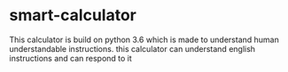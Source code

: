 # smart-calculator
This calculator is build on python 3.6 which is made to understand human understandable instructions.
this calculator can understand english instructions and can respond to it
